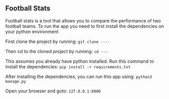<h2>Football Stats</h2>
<p>Football stats is a tool that allows you to compare the performance of two football teams.
To run the app you need to first install the dependencies on your python environment</p>

First clone the project by running: 
`git clone ----`

Then cd to the cloned project by running: 
`cd ---`

This assumes you already have python installed. Run this command to install the dependencies:
`pip install -r requirements.txt`

After installing the dependencies, you can run this app using: 
`python3 manage.py`

Open your browser and goto:
`127.0.0.1:8000`
